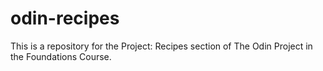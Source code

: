 # odin-recipes

This is a repository for the Project: Recipes section of The Odin Project in the Foundations Course.